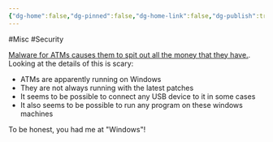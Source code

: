 ```yaml
---
{"dg-home":false,"dg-pinned":false,"dg-home-link":false,"dg-publish":true,"tags":["dgblip"],"created-date":"2019-11-12T00:00:00","disabled rules":["yaml-title","yaml-title-alias","file-name-heading"],"title":"philipp @ 2019-11-12","dg-permalink":"2019/11/12/jackpotting/","updated-date":"2025-04-30T22:27:35","dg-path":"blips/2019-11-12-jackpotting.md","permalink":"/2019/11/12/jackpotting/","dgPassFrontmatter":true}
---
```



#Misc #Security

[Malware for ATMs causes them to spit out all the money that they
have.](https://www.tagesschau.de/investigativ/br-recherche/geldautomaten-cyberkriminalitaet-101.html).
Looking at the details of this is scary:

- ATMs are apparently running on Windows
- They are not always running with the latest patches
- It seems to be possible to connect any USB device to it in some cases
- It also seems to be possible to run any program on these windows machines

To be honest, you had me at "Windows"!



